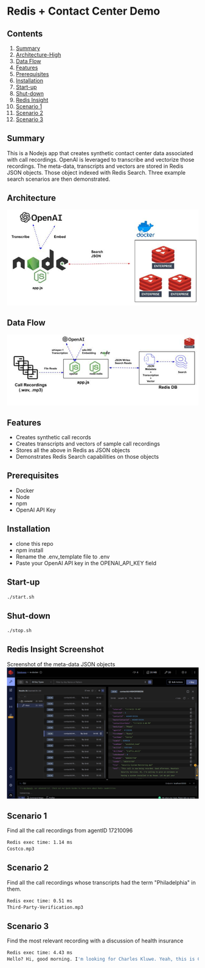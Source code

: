 # Redis + Contact Center Demo  

## Contents
1.  [Summary](#summary)
2.  [Architecture-High](#arch-high)
3.  [Data Flow](#dataflow)
4.  [Features](#features)
5.  [Prerequisites](#prerequisites)
6.  [Installation](#installation)
7.  [Start-up](#start)
8.  [Shut-down](#stop)
9.   [Redis Insight](#insight)
10.  [Scenario 1](#scenario1)
11.  [Scenario 2](#scenario2)
12.  [Scenario 3](#scenario3)

## Summary <a name="summary"></a>
This is a Nodejs app that creates synthetic contact center data associated with call recordings.  OpenAI is leveraged to transcribe and vectorize those recordings.  The meta-data, transcripts and vectors are stored in Redis JSON objects.  Those object indexed with Redis Search.  Three example search scenarios are then demonstrated.

## Architecture <a name="arch-high"></a>
![architecture](./images/Recording_Arch.jpg)  

## Data Flow <a name="dataflow"></a>
![dataflow](./images/DataFlow.jpg)  

## Features <a name="features"></a>
- Creates synthetic call records
- Creates transcripts and vectors of sample call recordings
- Stores all the above in Redis as JSON objects
- Demonstrates Redis Search capabilities on those objects 

## Prerequisites <a name="prerequisites"></a>
- Docker
- Node
- npm
- OpenAI API Key

## Installation <a name="installation"></a>
- clone this repo
- npm install
- Rename the .env_template file to .env
- Paste your OpenAI API key in the OPENAI_API_KEY field

## Start-up <a name="start"></a>
```bash
./start.sh
```

## Shut-down <a name="stop"></a>
```bash
./stop.sh
```
## Redis Insight Screenshot <a name="insight"></a>
Screenshot of the meta-data JSON objects
![insight-json](./images/insight.png)  

## Scenario 1 <a name="scenario1"></a>
Find all the call recordings from agentID 17210096
```bash
Redis exec time: 1.14 ms
Costco.mp3
```

## Scenario 2 <a name="scenario2"></a>
Find all the call recordings whose transcripts had the term "Philadelphia" in them.
```bash
Redis exec time: 0.51 ms
Third-Party-Verification.mp3
```

## Scenario 3 <a name="scenario3"></a>
Find the most relevant recording with a discussion of health insurance
```bash
Redis exec time: 4.43 ms
Hello? Hi, good morning. I'm looking for Charles Kluwe. Yeah, this is Charles. Alright, thank you. So anyway, Charles, this is Billy from Medicare Ally. And I'm just calling you regarding some recent changes made on most medical plans. And this year, it brings new health plans and drug coverage options. And you are eligible to lower down your medication costs. And you can get your own dental, vision, and hearing coverage in a $0 premium or at no cost to you. So I just want to know, Mr. Liu, does your Medicare Parts A and B are currently active this year? Yeah. Okay, great. So aside from Medicare, do you also have your own private advantage plan like from Humana or Blue Cross Blue Shield, AARP? Yeah, Humana. Humana, okay. And also, are you getting some co-pays, deductibles, or even a co-insurance from Humana? Yeah. So how much are you currently spending, sir, with Humana? I'm on about $3, $3 only on the medications, and they pay for everything else. For the medication, that is $3, okay. Alright, so now to make sure that you are receiving these upgraded benefits, and you can save more money on your medical plan together with Humana, I will have one of our licensed Medicare advisors on the other line to discuss to you some policy breakdown review so that you'll be informed and up to date on your Medicare benefits and coverage. And also just to make sure that you are aware of the new changes with supplemental benefits that have taken place, which can provide you those premium benefits, cost-saving plans, lower monthly premiums, and also for the reduction on your Medicare Part B deductibles. Okay? So, Mr. Low, I'll also be needing your date of birth, so when is your birthday? 7-13-56. 30? 7-13-56. Okay, 13. Alright, thank you so much. So, Mr. Low, I want you to stay on the line, and then I will connect you over now to one of our licensed Medicare experts, okay? Alright. Alright, thank you.
```